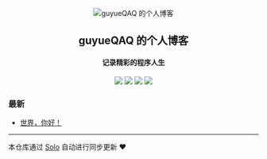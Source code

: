 <p align="center"><img alt="guyueQAQ 的个人博客" src="https://b3log.org/images/brand/solo-128.png"></p><h2 align="center">
guyueQAQ 的个人博客
</h2>

<h4 align="center">记录精彩的程序人生</h4>
<p align="center"><a title="guyueQAQ 的个人博客" target="_blank" href="https://github.com/i-guyue/solo-blog"><img src="https://img.shields.io/github/last-commit/i-guyue/solo-blog.svg?style=flat-square&color=FF9900"></a>
<a title="GitHub repo size in bytes" target="_blank" href="https://github.com/i-guyue/solo-blog"><img src="https://img.shields.io/github/repo-size/i-guyue/solo-blog.svg?style=flat-square"></a>
<a title="Solo Version" target="_blank" href="https://github.com/88250/solo/releases"><img src="https://img.shields.io/badge/solo-4.4.0-f1e05a.svg?style=flat-square&color=blueviolet"></a>
<a title="Hits" target="_blank" href="https://github.com/88250/hits"><img src="https://hits.b3log.org/i-guyue/solo-blog.svg"></a></p>

### 最新

* [世界，你好！](http://119.91.201.22/hello-solo)



---

本仓库通过 [Solo](https://github.com/88250/solo) 自动进行同步更新 ❤️ 
